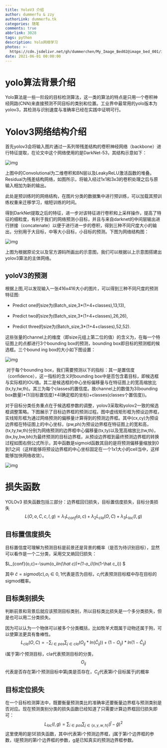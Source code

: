 ```yaml
---
title: YoloV3 介绍
author: dummerfu & zzy
authorLink: dummerfu.tk
categories: 随笔
comments: true
abbrlink: 3028
tags: python
description: Yolo网络学习
photos: >-
  https://cdn.jsdelivr.net/gh/dummerchen/My_Image_Bed02@image_bed_001/img/20210507235145.jpg
date: 2021-06-01 00:00:00
---
```




# yolo算法背景介绍

Yolo算法是一些一阶段的目标检测算法，这一类的算法的特点是只用一个卷积神经网路(CNN)来直接预测不同目标的类别和位置。工业界中最常用的yolo版本为yolov3，其检测与识别速度与准确率已经在实践中证明可行。

#  Yolov3网络结构介绍

​	首先yolov3会将输入图片通过一系列带残差结构的卷积神经网络（backbone）进行特征提取，在论文中这个网络使用的是DarkNet-53，其结构示意如下：

![img](https://cdn.jsdelivr.net/gh/dummerchen/My_Image_Bed02@image_bed_001/img/20210524225210.jpg) 

​	上图中的Convolutional为二维卷积和BN层以及LeakyReLU激活函数的堆叠。Residual为残差结构网络，如图所示，将输入经过1x1和3x3的卷积处理之后与原输入相加为新的输出。

​	此处是预训练时的网络结构，在图片分类的数据集中进行预训练，可以加载其预训练权重来迁移学习，缩短训练的时间。

​	得到DarkNet提取之后的特征，进一步对该特征进行卷积和上采样操作，提高了特征的细粒度，有利于我们的网络预测小目标，并且与来自darknet的中间层输出进行拼接（concatenate）以便于进行进一步的卷积，得到三种不同尺度大小的输出，分别用于大目标，中等大小目标，小目标的预测。下图为网络结构图：

 

![img](https://cdn.jsdelivr.net/gh/dummerchen/My_Image_Bed02@image_bed_001/img/20210524225051.png) 

上图为根据原论文以及官方源码所画出的示意图，我们可以根据以上示意图搭建出yolov3算法的主体网络。

## yoloV3的预测

​	根据上图,可以发现输入一张416x416大小的图片，可以得到三种不同尺度的预测特征图:

* Predict one的size为(Batch_size,3*(1+4+classes),13,13),

* Predict two的size为(Batch_size,3*(1+4+classes),26,26),

* Predict three的size为(Batch_size,3*(1+4+classes),52,52).

​	这些张量的channel上的维度（即size元组上第二位的值）的含义为，在每一个特征图上的点都进行3个bounding box的预测，bounding box即目标的预测框的候选框。三个bound ing box的大小如下图设置：

![img](https://cdn.jsdelivr.net/gh/dummerchen/My_Image_Bed02@image_bed_001/img/20210524225227.jpg) 

​	对于每个bounding box，我们需要预测以下的指标：其一是置信度（confidence），这一指标的含义时bounding box中是否包含着目标，即候选框与实际框的IOU值。其二是候选框的中心坐标偏移量与在特征图上的宽高缩放比(tx,ty,tw,th)。其三为每个classes的置信度。故channel上的数值为3(bounding box数量)*(1(目标置信度)+4(确定框的坐标)+classes(classes个置信度))。

对于目标分类任务重点在于候选框参数的调整，yolov3采取和yolov2一致的候选框调整策略。下图展示了目标边界框的预测过程。图中虚线矩形框为预设边界框，实线矩形框为通过网络预测的偏移量计算得到的预测边界框。其中(cx,cy)为预设边界框在特征图上的中心坐标，(pw,ph)为预设边界框在特征图上的宽和高，(tx,ty,tw,th)分别为网络预测的边界框中心偏移量(tx,ty)以及宽高缩放比(tw,th)，(bx,by,bw,bh)为最终预测的目标边界框，从预设边界框到最终预测边界框的转换过程如图右侧公式所示，其中函数是sigmoid函数其目的是将预测偏移量缩放到0到1之间（这样能够将预设边界框的中心坐标固定在一个1x1大小的cell当中，这样能够加快网络收敛）。

![img](C:/Users/Lenovo/AppData/Local/Temp/ksohtml38584/wps8.jpg) 

 

# 损失函数

YOLOv3 损失函数包括三部分：边界框回归损失，目标置信度损失，目标分类损失
$$
L(O,o,C,c,l,g)=\lambda_1L_{conf}(o,c)+\lambda_2L_{cla}(O,C)+\lambda_3L_{loc}(l,g)
$$

## 目标置信度损失

​	目标置信度可理解为预测目标是前景还是背景的概率（是否为待识别目标），显然可以看作是一个二分类，采用交叉熵回归损失：

$L_{conf}(o,c)=-\sum(o_i*ln(\hat c))+(1-o_i)*(ln(1-\hat c_i)) $

其中 $\hat c=sigmod(c)$,$o_i \in {0,1}$代表是否为目标，$c_i$代表预测目标框中存在目标的sigmod概率。

## 目标类别损失

 判断前景和背景后就应该预测目标类别，所以目标类比损失是一个多分类损失，但是也可以用二分类损失。

因为可以认为一个物体可以被多个分类概括，比如牧羊犬既属于动物还属于狗，可以使算法更具有鲁棒性。
$$
L_{cla}(O,C)=-\sum_{i\in pos}\sum_{j\in cla}(O_{ij}*ln(\hat C_{ij} ))+(1-O_{ij})*ln(1-\hat C_{ij})
$$


i属于第i个预测目标，cla代表预测目标的分类，$$O_{ij}$$代表是否存在第i个预测目标中第j类是否存在，$C_{ij}$代表第i个目标属于j的概率

## 目标定位损失

​	在一个目标检测算法中，既要衡量预测类比的准确率还要衡量边界框与预测类别是否对应。现在预测类别分类的损失函数已经知道了只需要计算边界框回归损失即可：
$$
L_{loc}(l,g)=\sum_{i\in pos}\sum_{j \in \{x,y,w,h\}} (\hat l-\hat g)^2
$$
这里使用的是SE损失函数，其中i代表第i个预测边界框，j属于第i个边界框的参数，l是预测的第i个边界框的参数，g是已知真实的预测边界框参数。

